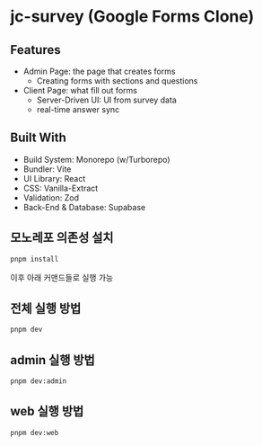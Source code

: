 # jc-survey (Google Forms Clone)

## Features

- Admin Page: the page that creates forms
  - Creating forms with sections and questions
- Client Page: what fill out forms
  - Server-Driven UI: UI from survey data
  - real-time answer sync

## Built With

- Build System: Monorepo (w/Turborepo)
- Bundler: Vite
- UI Library: React
- CSS: Vanilla-Extract
- Validation: Zod
- Back-End & Database: Supabase

## 모노레포 의존성 설치

```bash
pnpm install
```

이후 아래 커맨드들로 실행 가능

## 전체 실행 방법

```bash
pnpm dev
```

## admin 실행 방법

```bash
pnpm dev:admin
```

## web 실행 방법

```bash
pnpm dev:web
```
